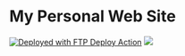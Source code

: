 # My Personal Web Site
[<img alt="Deployed with FTP Deploy Action" src="https://img.shields.io/badge/Deployed With-FTP DEPLOY ACTION-%3CCOLOR%3E?style=for-the-badge&color=2b9348">](https://github.com/SamKirkland/FTP-Deploy-Action)
<img src="https://img.shields.io/badge/cpanel-%23FF6C2C.svg?&style=for-the-badge&logo=cpanel&logoColor=white" />
